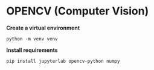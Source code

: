 # __OPENCV (Computer Vision)__

**Create a virtual environment**

```
python -m venv venv
```

**Install requirements**

```bash
pip install jupyterlab opencv-python numpy
```